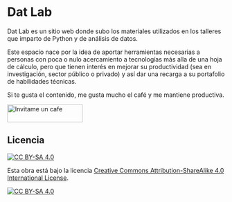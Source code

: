 # Dat Lab

Dat Lab es un sitio web donde subo los materiales utilizados en los talleres que 
imparto de Python y de análisis de datos.

Este espacio nace por la idea de aportar herramientas necesarias a personas con
poca o nulo acercamiento a tecnologías más alla de una hoja de cálculo, pero que
tienen interés en mejorar su productividad (sea en investigación, sector público 
o privado) y así dar una recarga a su portafolio de habilidades técnicas.

Si te gusta el contenido, me gusta mucho el café y me mantiene productiva.

<a href="https://www.buymeacoffee.com/chiclez" target="_blank"><img src="https://cdn.buymeacoffee.com/buttons/default-orange.png" alt="Invitame un cafe" height="41" width="174"></a>


## Licencia

[![CC BY-SA 4.0][cc-by-sa-shield]][cc-by-sa]

Esta obra está bajo la licencia
[Creative Commons Attribution-ShareAlike 4.0 International License][cc-by-sa].

[![CC BY-SA 4.0][cc-by-sa-image]][cc-by-sa]

[cc-by-sa]: http://creativecommons.org/licenses/by-sa/4.0/
[cc-by-sa-image]: https://licensebuttons.net/l/by-sa/4.0/88x31.png
[cc-by-sa-shield]: https://img.shields.io/badge/License-CC%20BY--SA%204.0-lightgrey.svg
